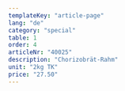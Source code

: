 ```yaml
---
templateKey: "article-page"
lang: "de"
category: "special"
table: 1
order: 4 
articleNr: "40025"
description: "Chorizobrät-Rahm"
unit: "2kg TK"
price: "27.50"
---
```

